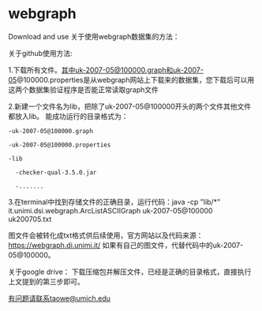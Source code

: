 # webgraph
Download and use
关于使用webgraph数据集的方法：

关于github使用方法:

1.下载所有文件。其中uk-2007-05@100000.graph和uk-2007-05@100000.properties是从webgraph网站上下载来的数据集，您下载后可以用这两个数据集验证程序是否能正常读取graph文件

2.新建一个文件名为lib，把除了uk-2007-05@100000开头的两个文件其他文件都放入lib。
  能成功运行的目录格式为：
  
    -uk-2007-05@100000.graph
    
    -uk-2007-05@100000.properties
    
    -lib
    
      -checker-qual-3.5.0.jar
      
      -.......
      
 3.在terminal中找到存储文件的正确目录，运行代码：java -cp "lib/*" it.unimi.dsi.webgraph.ArcListASCIIGraph uk-2007-05@100000 uk200705.txt
 
  图文件会被转化成txt格式供后续使用，官方网站以及代码来源：https://webgraph.di.unimi.it/
  如果有自己的图文件，代替代码中的uk-2007-05@100000。
  
  关于google drive：
  下载压缩包并解压文件，已经是正确的目录格式，直接执行上文提到的第三步即可。
  
  有问题请联系taowe@umich.edu
